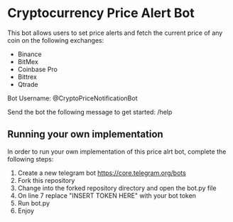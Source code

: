 # Cryptocurrency Price Alert Bot
This bot allows users to set price alerts and fetch the current price of any coin on the following exchanges:
* Binance
* BitMex
* Coinbase Pro
* Bittrex
* Qtrade

Bot Username: @CryptoPriceNotificationBot

Send the bot the following message to get started:
/help

## Running your own implementation
In order to run your own implementation of this price alrt bot, complete the following steps:
1. Create a new telegram bot https://core.telegram.org/bots
2. Fork this repository 
3. Change into the forked repository directory and open the bot.py file
4. On line 7 replace "INSERT TOKEN HERE" with your bot token
5. Run bot.py
6. Enjoy


